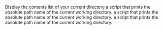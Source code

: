 Display the contents list of your current directory
a script that prints the absolute path name of the current working directory.
a script that prints the absolute path name of the current working directory.
a script that prints the absolute path name of the current working directory.
